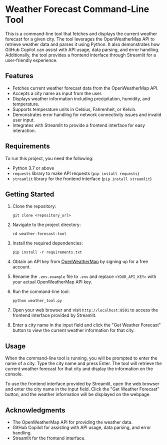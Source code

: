 # Weather Forecast Command-Line Tool

This is a command-line tool that fetches and displays the current weather forecast for a given city. The tool leverages the OpenWeatherMap API to retrieve weather data and parses it using Python. It also demonstrates how GitHub Copilot can assist with API usage, data parsing, and error handling. Additionally, the tool provides a frontend interface through Streamlit for a user-friendly experience.

## Features

- Fetches current weather forecast data from the OpenWeatherMap API.
- Accepts a city name as input from the user.
- Displays weather information including precipitation, humidity, and temperature.
- Supports temperature units in Celsius, Fahrenheit, or Kelvin.
- Demonstrates error handling for network connectivity issues and invalid user input.
- Integrates with Streamlit to provide a frontend interface for easy interaction.

## Requirements

To run this project, you need the following:

- Python 3.7 or above
- `requests` library to make API requests (`pip install requests`)
- `streamlit` library for the frontend interface (`pip install streamlit`)

## Getting Started

1. Clone the repository:

   ```
   git clone <repository_url>
   ```

2. Navigate to the project directory:

   ```
   cd weather-forecast-tool
   ```

3. Install the required dependencies:

   ```
   pip install -r requirements.txt
   ```

4. Obtain an API key from [OpenWeatherMap](https://openweathermap.org/) by signing up for a free account.

5. Rename the `.env.example` file to `.env` and replace `<YOUR_API_KEY>` with your actual OpenWeatherMap API key.

6. Run the command-line tool:

   ```
   python weather_tool.py
   ```

7. Open your web browser and visit `http://localhost:8501` to access the frontend interface provided by Streamlit.

8. Enter a city name in the input field and click the "Get Weather Forecast" button to view the current weather information for that city.

## Usage

When the command-line tool is running, you will be prompted to enter the name of a city. Type the city name and press Enter. The tool will retrieve the current weather forecast for that city and display the information on the console.

To use the frontend interface provided by Streamlit, open the web browser and enter the city name in the input field. Click the "Get Weather Forecast" button, and the weather information will be displayed on the webpage.

## Acknowledgments

- The OpenWeatherMap API for providing the weather data.
- GitHub Copilot for assisting with API usage, data parsing, and error handling.
- Streamlit for the frontend interface.
